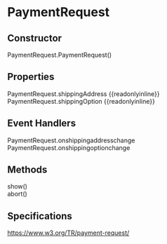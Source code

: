 # PaymentRequest

## Constructor

<dl>
  <dt>PaymentRequest.PaymentRequest()</dt>
  <dd></dd>
</dl>

## Properties

<dl>
  <dt>PaymentRequest.shippingAddress {{readonlyinline}}</dt>
  <dd><dd>
  <dt>PaymentRequest.shippingOption {{readonlyinline}}</dt>
  <dd><dd>
</dl>

## Event Handlers

<dl>
  <dt>PaymentRequest.onshippingaddresschange</dt>
  <dd><dd>
  <dt>PaymentRequest.onshippingoptionchange</dt>
  <dd><dd>
</dl>

## Methods

<dl>
  <dt>show()</dt>
  <dd><dd>
  <dt>abort()</dt>
  <dd><dd>
</dl>

## Specifications

<https://www.w3.org/TR/payment-request/>